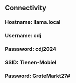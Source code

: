 ## Connectivity
### Hostname: llama.local
### Username: cdj
### Passsword: cdj2024
### SSID: Tienen-Mobiel
### Password: GroteMarkt27#
